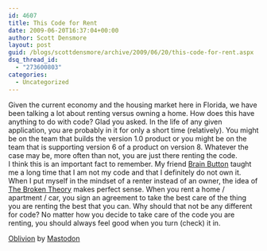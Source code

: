 ```yaml
---
id: 4607
title: This Code for Rent
date: 2009-06-20T16:37:04+00:00
author: Scott Densmore
layout: post
guid: /blogs/scottdensmore/archive/2009/06/20/this-code-for-rent.aspx
dsq_thread_id:
  - "273600803"
categories:
  - Uncategorized
---
```

<p style="clear: both">
  Given the current economy and the housing market here in Florida, we have been talking a lot about renting versus owning a home. How does this have anything to do with code? Glad you asked. In the life of any given application, you are probably in it for only a short time (relatively). You might be on the team that builds the version 1.0 product or you might be on the team that is supporting version 6 of a product on version 8. Whatever the case may be, more often than not, you are just there renting the code.<br />I think this is an important fact to remember. My friend <a href="http://www.agileprogrammer.com/oneagilecoder/">Brain Button</a> taught me a long time that I am not my code and that I definitely do not own it. When I put myself in the mindset of a renter instead of an owner, the idea of <a href="http://en.wikipedia.org/wiki/Broken_Window_Theory">The Broken Theory</a> makes perfect sense. When you rent a home / apartment / car, you sign an agreement to take the best care of the thing you are renting the best that you can. Why should that not be any different for code? No matter how you decide to take care of the code you are renting, you should always feel good when you turn (check) it in.
</p>

<p style="clear: both">
  <a href="http://www.last.fm/music/Mastodon/_/Oblivion">Oblivion</a> by <a href="http://www.last.fm/music/Mastodon">Mastodon</a>
</p>

<br class='final-break' />